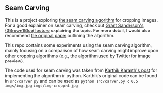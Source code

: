## Seam Carving

This is a project exploring [the seam carving algorithm](http://www.faculty.idc.ac.il/arik/SCWeb/imret/imret.pdf) for cropping images. For a good explainer on seam carving, check out [Grant Sanderson's (3Brown1Blue) lecture](https://www.youtube.com/watch?v=rpB6zQNsbQU) explaining the topic. For more detail, I would also recommend [the original paper](http://www.faculty.idc.ac.il/arik/SCWeb/imret/imret.pdf) outlining the algorithm.

This repo contains some experiments using the seam carving algorithm, mainly focusing on a comparison of how seam carving might improve upon other cropping algorithms (e.g., the algorithm used by Twitter for image preview).

The code used for seam carving was taken from [Karthik Karanth's post](https://karthikkaranth.me/blog/implementing-seam-carving-with-python/) for implementing the algorithm in python. Karthik's original code can be found in `src/carver.py` and can be used as `python src/carver.py c 0.5 imgs/img.jpg imgs/img-cropped.jpg`